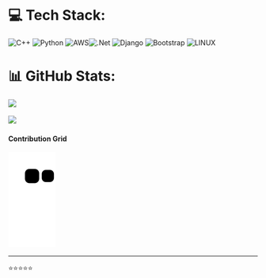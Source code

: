 
# 💻 Tech Stack:
 ![C++](https://img.shields.io/badge/c++-%2300599C.svg?style=for-the-badge&logo=c%2B%2B&logoColor=white) ![Python](https://img.shields.io/badge/python-3670A0?style=for-the-badge&logo=python&logoColor=ffdd54) ![AWS](https://img.shields.io/badge/AWS-%23FF9900.svg?style=for-the-badge&logo=amazon-aws&logoColor=white)![.Net](https://img.shields.io/badge/.NET-5C2D91?style=for-the-badge&logo=.net&logoColor=white) ![Django](https://img.shields.io/badge/django-%23092E20.svg?style=for-the-badge&logo=django&logoColor=white) ![Bootstrap](https://img.shields.io/badge/bootstrap-%23563D7C.svg?style=for-the-badge&logo=bootstrap&logoColor=white) ![LINUX](https://img.shields.io/badge/Linux-FCC624?style=for-the-badge&logo=linux&logoColor=black) 

# 📊 GitHub Stats:
<!-- ![](https://github-readme-stats.vercel.app/api?username=bravin99&theme=dark&hide_border=true&include_all_commits=true&count_private=true) -->
![](https://github-readme-stats.vercel.app/api/top-langs/?username=reinchemo&theme=dark&hide_border=true&include_all_commits=true&count_private=true&layout=compact)


<p>

 <a href="  https://www.linkedin.com/feed/" target="_blank"><img src="https://img.shields.io/badge/-LinkedIn-00008b?style=for-the-badge&logo=linkedin&logoColor=white" target="_blank"></a> 
 
</p>


<h4>
 Contribution Grid
</h4> 
<p>
  <img src="https://github.com/reinchemo/reinchemo/raw/output/github-contribution-grid-snake.svg" alt="snake"></center>
</p>

<hr>
<p>⭐⭐⭐⭐⭐</p>

                            
